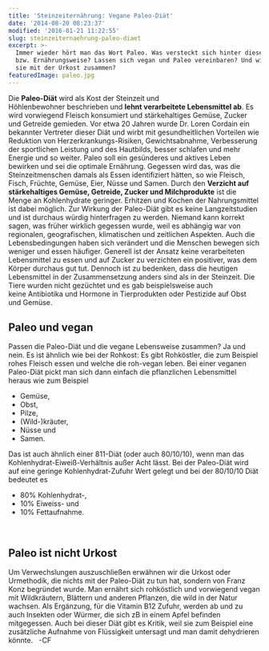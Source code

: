 ```yaml
---
title: 'Steinzeiternährung: Vegane Paleo-Diät'
date: '2014-08-20 08:23:37'
modified: '2016-01-21 11:22:55'
slug: steinzeiternaehrung-paleo-diaet
excerpt: >-
  Immer wieder hört man das Wort Paleo. Was versteckt sich hinter dieser Diät
  bzw. Ernährungsweise? Lassen sich vegan und Paleo vereinbaren? Und wie hängt
  sie mit der Urkost zusammen?
featuredImage: paleo.jpg
---
```


Die **Paleo-Diät** wird als Kost der Steinzeit und Höhlenbewohner beschrieben und **lehnt verarbeitete Lebensmittel ab**. Es wird vorwiegend Fleisch konsumiert und stärkehaltiges Gemüse, Zucker und Getreide gemieden. Vor etwa 20 Jahren wurde Dr. Loren Cordain ein bekannter Vertreter dieser Diät und wirbt mit gesundheitlichen Vorteilen wie Reduktion von Herzerkrankungs-Risiken, Gewichtsabnahme, Verbesserung der sportlichen Leistung und des Hautbilds, besser schlafen und mehr Energie und so weiter. Paleo soll ein gesünderes und aktives Leben bewirken und sei die optimale Ernährung. Gegessen wird das, was die Steinzeitmenschen damals als Essen identifiziert hätten, so wie Fleisch, Fisch, Früchte, Gemüse, Eier, Nüsse und Samen. Durch den **Verzicht auf stärkehaltiges Gemüse, Getreide, Zucker und Milchprodukte** ist die Menge an Kohlenhydrate geringer. Erhitzen und Kochen der Nahrungsmittel ist dabei möglich. Zur Wirkung der Paleo-Diät gibt es keine Langzeitstudien und ist durchaus würdig hinterfragen zu werden. Niemand kann korrekt sagen, was früher wirklich gegessen wurde, weil es abhängig war von regionalen, geografischen, klimatischen und zeitlichen Aspekten. Auch die Lebensbedingungen haben sich verändert und die Menschen bewegen sich weniger und essen häufiger. Generell ist der Ansatz keine verarbeiteten Lebensmittel zu essen und auf Zucker zu verzichten ein positiver, was dem Körper durchaus gut tut. Dennoch ist zu bedenken, dass die heutigen Lebensmittel in der Zusammensetzung anders sind als in der Steinzeit. Die Tiere wurden nicht gezüchtet und es gab beispielsweise auch keine Antibiotika und Hormone in Tierprodukten oder Pestizide auf Obst und Gemüse.

## Paleo und vegan

Passen die Paleo-Diät und die vegane Lebensweise zusammen? Ja und nein. Es ist ähnlich wie bei der Rohkost: Es gibt Rohköstler, die zum Beispiel rohes Fleisch essen und welche die roh-vegan leben. Bei einer veganen Paleo-Diät pickt man sich dann einfach die pflanzlichen Lebensmittel heraus wie zum Beispiel

*   Gemüse,
*   Obst,
*   Pilze,
*   (Wild-)kräuter,
*   Nüsse und
*   Samen.

Das ist auch ähnlich einer 811-Diät (oder auch 80/10/10), wenn man das Kohlenhydrat-Eiweiß-Verhältnis außer Acht lässt. Bei der Paleo-Diät wird auf eine geringe Kohlenhydrat-Zufuhr Wert gelegt und bei der 80/10/10 Diät bedeutet es

*   80% Kohlenhydrat-,
*   10% Eiweiss- und
*   10% Fettaufnahme.

[<!-- Image removed (no copyright): paleo2.jpg -->](https://www.veganblatt.com/i/paleo2.jpg)  

## Paleo ist nicht Urkost

Um Verwechslungen auszuschließen erwähnen wir die Urkost oder Urmethodik, die nichts mit der Paleo-Diät zu tun hat, sondern von Franz Konz begründet wurde. Man ernährt sich rohköstlich und vorwiegend vegan mit Wildkräutern, Blättern und anderen Pflanzen, die wild in der Natur wachsen. Als Ergänzung, für die Vitamin B12 Zufuhr, werden ab und zu auch Insekten oder Würmer, die sich zB in einem Apfel befinden mitgegessen. Auch bei dieser Diät gibt es Kritik, weil sie zum Beispiel eine zusätzliche Aufnahme von Flüssigkeit untersagt und man damit dehydrieren könnte.   -CF
